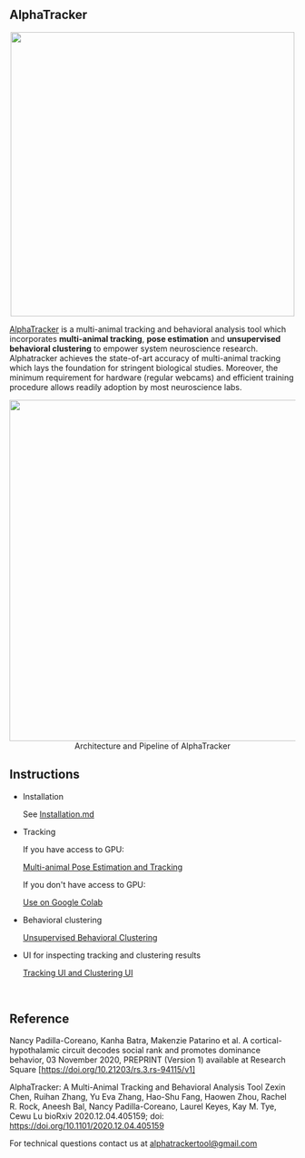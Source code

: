 ## AlphaTracker
<p align = 'center'>
    <img src = 'Manual/media/Alphatracker Flyer.png' width = 500 >
</p>

[AlphaTracker](https://github.com/ZexinChen/AlphaTracker) is a multi-animal tracking and behavioral analysis tool which incorporates **multi-animal tracking**, **pose estimation** and **unsupervised behavioral clustering** to empower system neuroscience research. Alphatracker achieves the state-of-art accuracy of multi-animal tracking which lays the foundation for stringent biological studies. Moreover, the minimum requirement for hardware (regular webcams) and efficient training procedure allows readily adoption by most neuroscience labs.

<div align="center">
    <img src="Manual/media/pipeline.png", width="600" alt><br>
    Architecture and Pipeline of AlphaTracker
</div>

## Instructions
- Installation

  See [Installation.md](Manual/Installation.md)

- Tracking

   If you have access to GPU:

   [Multi-animal Pose Estimation and Tracking](Manual/Tracking.md)

   If you don't have access to GPU:

   [Use on Google Colab](Manual/Colab.md)

- Behavioral clustering

   [Unsupervised Behavioral Clustering](Manual/BehavioralClustering.md)

- UI for inspecting tracking and clustering results

   [Tracking UI and Clustering UI](Manual/UI.md)


<br>

## Reference

Nancy Padilla-Coreano, Kanha Batra, Makenzie Patarino et al. A cortical-hypothalamic circuit decodes social rank and promotes dominance behavior, 03 November 2020, PREPRINT (Version 1) available at Research Square [https://doi.org/10.21203/rs.3.rs-94115/v1]

AlphaTracker: A Multi-Animal Tracking and Behavioral Analysis Tool
Zexin Chen, Ruihan Zhang, Yu Eva Zhang, Hao-Shu Fang, Haowen Zhou, Rachel R. Rock, Aneesh Bal, Nancy Padilla-Coreano, Laurel Keyes, Kay M. Tye, Cewu Lu
bioRxiv 2020.12.04.405159; doi: https://doi.org/10.1101/2020.12.04.405159

For technical questions contact us at alphatrackertool@gmail.com
